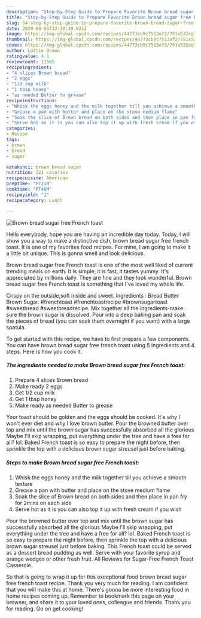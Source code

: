 ```yaml
---
description: "Step-by-Step Guide to Prepare Favorite Brown bread sugar free French toast"
title: "Step-by-Step Guide to Prepare Favorite Brown bread sugar free French toast"
slug: 64-step-by-step-guide-to-prepare-favorite-brown-bread-sugar-free-french-toast
date: 2020-08-01T22:30:39.921Z
image: https://img-global.cpcdn.com/recipes/44773cb9c7513ef2/751x532cq70/brown-bread-sugar-free-french-toast-recipe-main-photo.jpg
thumbnail: https://img-global.cpcdn.com/recipes/44773cb9c7513ef2/751x532cq70/brown-bread-sugar-free-french-toast-recipe-main-photo.jpg
cover: https://img-global.cpcdn.com/recipes/44773cb9c7513ef2/751x532cq70/brown-bread-sugar-free-french-toast-recipe-main-photo.jpg
author: Lottie Brown
ratingvalue: 4.1
reviewcount: 11565
recipeingredient:
- "4 slices Brown bread"
- "2 eggs"
- "1/2 cup milk"
- "1 tbsp honey"
- "as needed Butter to grease"
recipeinstructions:
- "Whisk the eggs honey and the milk together till you achieve a smooth texture"
- "Grease a pan with butter and place on the stove medium flame"
- "Soak the slice of Brown bread on both sides and then place in pan fry for 2mins on each side"
- "Serve hot as it is you can also top it up with fresh cream if you wish"
categories:
- Recipe
tags:
- brown
- bread
- sugar

katakunci: brown bread sugar 
nutrition: 221 calories
recipecuisine: American
preptime: "PT21M"
cooktime: "PT48M"
recipeyield: "1"
recipecategory: Lunch

---
```



![Brown bread sugar free French toast](https://img-global.cpcdn.com/recipes/44773cb9c7513ef2/751x532cq70/brown-bread-sugar-free-french-toast-recipe-main-photo.jpg)

Hello everybody, hope you are having an incredible day today. Today, I will show you a way to make a distinctive dish, brown bread sugar free french toast. It is one of my favorites food recipes. For mine, I am going to make it a little bit unique. This is gonna smell and look delicious.

Brown bread sugar free French toast is one of the most well liked of current trending meals on earth. It is simple, it is fast, it tastes yummy. It's appreciated by millions daily. They are fine and they look wonderful. Brown bread sugar free French toast is something that I've loved my whole life.

Crispy on the outside,soft inside and sweet. Ingredients : Bread Butter Brown Sugar. #frenchtoast #frenchtoastrecipe #brownsugartoast #sweetbread #sweetbreadrecipe. Mix together all the ingredients-make sure the brown sugar is dissolved. Pour into a deep baking pan and soak the pieces of bread (you can soak them overnight if you want) with a large spatula.


To get started with this recipe, we have to first prepare a few components. You can have brown bread sugar free french toast using 5 ingredients and 4 steps. Here is how you cook it.

<!--inarticleads1-->

##### The ingredients needed to make Brown bread sugar free French toast:

1. Prepare 4 slices Brown bread
1. Make ready 2 eggs
1. Get 1/2 cup milk
1. Get 1 tbsp honey
1. Make ready as needed Butter to grease


Your toast should be golden and the eggs should be cooked. It&#39;s why I won&#39;t ever diet and why I love brown butter. Pour the browned butter over top and mix until the brown sugar has successfully absorbed all the glorious Maybe I&#39;ll skip wrapping, put everything under the tree and have a free for all? lol. Baked French toast is so easy to prepare the night before, then sprinkle the top with a delicious brown sugar streusel just before baking. 

<!--inarticleads2-->

##### Steps to make Brown bread sugar free French toast:

1. Whisk the eggs honey and the milk together till you achieve a smooth texture
1. Grease a pan with butter and place on the stove medium flame
1. Soak the slice of Brown bread on both sides and then place in pan fry for 2mins on each side
1. Serve hot as it is you can also top it up with fresh cream if you wish


Pour the browned butter over top and mix until the brown sugar has successfully absorbed all the glorious Maybe I&#39;ll skip wrapping, put everything under the tree and have a free for all? lol. Baked French toast is so easy to prepare the night before, then sprinkle the top with a delicious brown sugar streusel just before baking. This French toast could be served as a dessert bread pudding as well. Serve with your favorite syrup and orange wedges or other fresh fruit. All Reviews for Sugar-Free French Toast Casserole. 

So that is going to wrap it up for this exceptional food brown bread sugar free french toast recipe. Thank you very much for reading. I am confident that you will make this at home. There's gonna be more interesting food in home recipes coming up. Remember to bookmark this page on your browser, and share it to your loved ones, colleague and friends. Thank you for reading. Go on get cooking!

